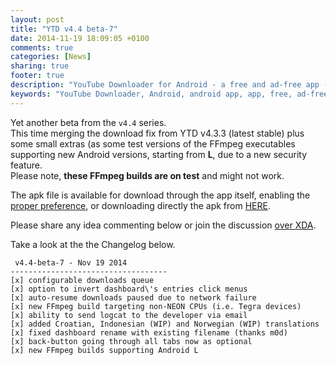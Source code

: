 ```yaml
---
layout: post
title: "YTD v4.4 beta-7"
date: 2014-11-19 18:09:05 +0100
comments: true
categories: [News]
sharing: true
footer: true
description: "YouTube Downloader for Android - a free and ad-free app - new beta apk"
keywords: "YouTube Downloader, Android, android app, app, free, ad-free, no ads, dentex, video, YouTube, downloader, beta"
---
```

Yet another beta from the `v4.4` series.    
This time merging the download fix from YTD v4.3.3 (latest stable) plus some small extras (as some test versions of the FFmpeg executables supporting new Android versions, starting from **L**, due to a new security feature.    
Please note, **these FFmpeg builds are on test** and might not work.

The apk file is available for download through the app itself, enabling the [proper preference](http://dentex.github.io/blog/2014-07-15/new-beta-program-again/), or downloading directly the apk from [HERE](http://dentex.github.io/files/apk/beta/dentex.youtube.downloader_v4.4-beta-7.apk).

Please share any idea commenting below or join the discussion [over XDA](http://forum.xda-developers.com/showthread.php?t=2335450).

Take a look at the the Changelog below.

     v4.4-beta-7 - Nov 19 2014
    -----------------------------------
    [x] configurable downloads queue
    [x] option to invert dashboard\'s entries click menus
    [x] auto-resume downloads paused due to network failure
    [x] new FFmpeg build targeting non-NEON CPUs (i.e. Tegra devices)
    [x] ability to send logcat to the developer via email
    [x] added Croatian, Indonesian (WIP) and Norwegian (WIP) translations
    [x] fixed dashboard rename with existing filename (thanks m0d)
    [x] back-button going through all tabs now as optional
    [x] new FFmpeg builds supporting Android L
